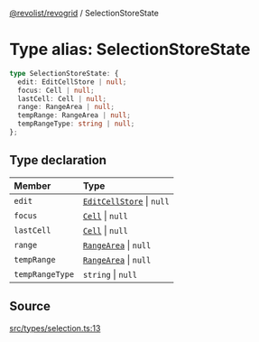 [@revolist/revogrid](README.md) / SelectionStoreState

# Type alias: SelectionStoreState

```ts
type SelectionStoreState: {
  edit: EditCellStore | null;
  focus: Cell | null;
  lastCell: Cell | null;
  range: RangeArea | null;
  tempRange: RangeArea | null;
  tempRangeType: string | null;
};
```

## Type declaration

| Member | Type |
| :------ | :------ |
| `edit` | [`EditCellStore`](Interface.EditCellStore.md) \| `null` |
| `focus` | [`Cell`](Interface.Cell.md) \| `null` |
| `lastCell` | [`Cell`](Interface.Cell.md) \| `null` |
| `range` | [`RangeArea`](Type.RangeArea.md) \| `null` |
| `tempRange` | [`RangeArea`](Type.RangeArea.md) \| `null` |
| `tempRangeType` | `string` \| `null` |

## Source

[src/types/selection.ts:13](https://github.com/revolist/revogrid/blob/ace6403c43f42f0eb026a7e73c0ae179d3a4c66f/src/types/selection.ts#L13)
